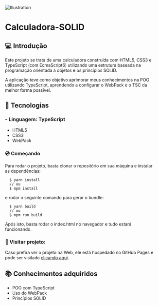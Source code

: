 ![Illustration](https://user-images.githubusercontent.com/60680170/85891255-25de7e00-b7c5-11ea-82e9-05fb48c627c6.PNG)

# Calculadora-SOLID

## 💻 Introdução

Este projeto se trata de uma calculadora construída com HTML5, CSS3 e TypeScript (com EcmaScript6) utilizando uma estrutura baseada na programação orientada a objetos e os princípios SOLID.

A aplicação teve como objetivo aprimorar meus conhecimentos na POO utilizando TypeScript, aprendendo a configurar o WebPack e o TSC da melhor forma possível.

## 🎸 Tecnologias

### - Linguagem: TypeScript
- HTML5
- CSS3
- WebPack

### 💿 Começando

Para rodar o projeto, basta clonar o repositório em sua máquina e instalar as dependências:

```
  $ yarn install
  // ou
  $ npm install
```

e rodar o seguinte comando para gerar o bundle:

```
  $ yarn build
  // ou
  $ npm run build
```

Após isto, basta rodar o index.html no navegador e tudo estará funcionando.

### 👀 Visitar projeto:

Caso prefira ver o projeto na Web, ele está hospedado no GitHub Pages e pode ser visitado [clicando aqui](https://rafalopesmelo.github.io/Calculadora-SOLID/src/).

## 📚 Conhecimentos adquiridos

- POO com TypeScript
- Uso do WebPack
- Princípios SOLID
